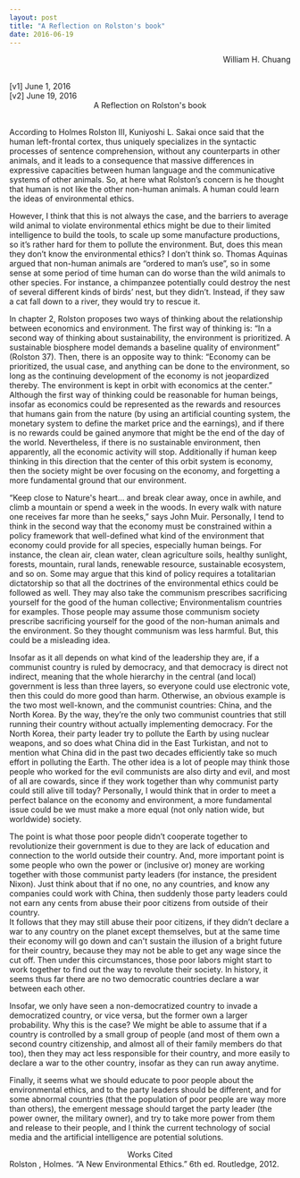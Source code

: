 ```yaml
---
layout: post
title: "A Reflection on Rolston's book"
date: 2016-06-19
---
```

<p style="text-align: right">William H. Chuang</p><br>
[v1] June 1, 2016 <br>
[v2] June 19, 2016<br>

<center>A Reflection on Rolston's book</center><br>

According to Holmes Rolston III, Kuniyoshi L. Sakai once said that the human left-frontal cortex, thus uniquely specializes in the syntactic processes of sentence comprehension, without any counterparts in other animals, and it leads to a consequence that massive differences in expressive capacities between human language and the communicative systems of other animals. So, at here what Rolston’s concern is he thought that human is not like the other non-human animals. A human could learn the ideas of environmental ethics. <br>

However, I think that this is not always the case, and the barriers to average wild animal to violate environmental ethics might be due to their limited intelligence to build the tools, to scale up some manufacture productions, so it’s rather hard for them to pollute the environment. But, does this mean they don’t know the environmental ethics? I don’t think so. Thomas Aquinas argued that non-human animals are “ordered to man’s use”, so in some sense at some period of time human can do worse than the wild animals to other species. For instance, a chimpanzee potentially could destroy the nest of several different kinds of birds’ nest, but they didn’t. Instead, if they saw a cat fall down to a river, they would try to rescue it.<br>

In chapter 2, Rolston proposes two ways of thinking about the relationship between economics and environment. The first way of thinking is: “In a second way of thinking about sustainability, the environment is prioritized. A sustainable biosphere model demands a baseline quality of environment” (Rolston 37). Then, there is an opposite way to think: “Economy can be prioritized, the usual case, and anything can be done to the environment, so long as the continuing development of the economy is not jeopardized thereby. The environment is kept in orbit with economics at the center.” Although the first way of thinking could be reasonable for human beings, insofar as economics could be represented as the rewards and resources that humans gain from the nature (by using an artificial counting system, the monetary system to define the market price and the earnings), and if there is no rewards could be gained anymore that might be the end of the day of the world. Nevertheless, if there is no sustainable environment, then apparently, all the economic activity will stop. Additionally if human keep thinking in this direction that the center of this orbit system is economy, then the society might be over focusing on the economy, and forgetting a more fundamental ground that our environment.<br>

“Keep close to Nature's heart... and break clear away, once in awhile, and climb a mountain or spend a week in the woods. In every walk with nature one receives far more than he seeks,” says John Muir. Personally, I tend to think in the second way that the economy must be constrained within a policy framework that well-defined what kind of the environment that economy could provide for all species, especially human beings. For instance, the clean air, clean water, clean agriculture soils, healthy sunlight, forests, mountain, rural lands, renewable resource, sustainable ecosystem, and so on. Some may argue that this kind of policy requires a totalitarian dictatorship so that all the doctrines of the environmental ethics could be followed as well. They may also take the communism prescribes sacrificing yourself for the good of the human collective; Environmentalism countries for examples. Those people may assume those communism society prescribe sacrificing yourself for the good of the non-human animals and the environment. So they thought communism was less harmful. But, this could be a misleading idea. <br>

Insofar as it all depends on what kind of the leadership they are, if a communist country is ruled by democracy, and that democracy is direct not indirect, meaning that the whole hierarchy in the central (and local) government is less than three layers, so everyone could use electronic vote, then this could do more good than harm. Otherwise, an obvious example is the two most well-known, and the communist countries: China, and the North Korea. By the way, they’re the only two communist countries that still running their country without actually implementing democracy. For the North Korea, their party leader try to pollute the Earth by using nuclear weapons, and so does what China did in the East Turkistan, and not to mention what China did in the past two decades efficiently take so much effort in polluting the Earth. The other idea is a lot of people may think those people who worked for the evil communists are also dirty and evil, and most of all are cowards, since if they work together than why communist party could still alive till today? Personally, I would think that in order to meet a perfect balance on the economy and environment, a more fundamental issue could be we must make a more equal (not only nation wide, but worldwide) society. <br>

The point is what those poor people didn’t cooperate together to revolutionize their government is due to they are lack of education and connection to the world outside their country. And, more important point is some people who own the power or (inclusive or) money are working together with those communist party leaders (for instance, the president Nixon). Just think about that if no one, no any countries, and know any companies could work with China, then suddenly those party leaders could not earn any cents from abuse their poor citizens from outside of their country. <br>
It follows that they may still abuse their poor citizens, if they didn’t declare a war to any country on the planet except themselves, but at the same time their economy will go down and can't sustain the illusion of a bright future for their country, because they may not be able to get any wage since the cut off. Then under this circumstances, those poor labors might start to work together to find out the way to revolute their society. In history, it seems thus far there are no two democratic countries declare a war between each other. <br>

Insofar, we only have seen a non-democratized country to invade a democratized country, or vice versa, but the former own a larger probability. Why this is the case? We might be able to assume that if a country is controlled by a small group of people (and most of them own a second country citizenship, and almost all of their family members do that too), then they may act less responsible for their country, and more easily to declare a war to the other country, insofar as they can run away anytime.<br> 

Finally, it seems what we should educate to poor people about the environmental ethics, and to the party leaders should be different, and for some abnormal countries (that the population of poor people are way more than others), the emergent message should target the party leader (the power owner, the military owner), and try to take more power from them and release to their people, and I think the current technology of social media and the artificial intelligence are potential solutions.<br>



<center>Works Cited<br></center>
Rolston , Holmes. “A New Environmental Ethics.” 6th ed. Routledge, 2012.
